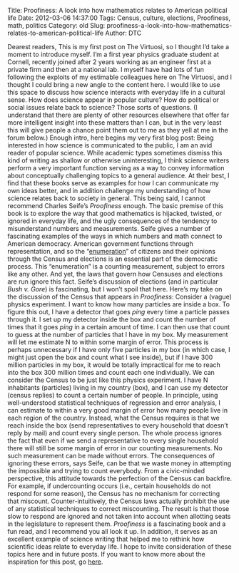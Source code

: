 Title: Proofiness: A look into how mathematics relates to American political life
Date: 2012-03-06 14:37:00
Tags: Census, culture, elections, Proofiness, math, politics
Category: old
Slug: proofiness-a-look-into-how-mathematics-relates-to-american-political-life
Author: DTC


Dearest readers,
This is my first post on The Virtuosi, so I thought I’d take a moment to
introduce myself. I’m a first year physics graduate student at Cornell,
recently joined after 2 years working as an engineer first at a private
firm and then at a national lab. I myself have had lots of fun following
the exploits of my estimable colleagues here on The Virtuosi, and I
thought I could bring a new angle to the content here. I would like to
use this space to discuss how science interacts with everyday life in a
cultural sense. How does science appear in popular culture? How do
political or social issues relate back to science? Those sorts of
questions. (I understand that there are plenty of other resources
elsewhere that offer far more intelligent insight into these matters
than I can, but in the very least this will give people a chance point
them out to me as they yell at me in the forum below.)
Enough intro, here begins my very first blog post:
Being interested in how science is communicated to the public, I am an
avid reader of popular science. While academic types sometimes dismiss
this kind of writing as shallow or otherwise uninteresting, I think
science writers perform a very important function serving as a way to
convey information about conceptually challenging topics to a general
audience. At their best, I find that these books serve as examples for
how I can communicate my own ideas better, and in addition challenge my
understanding of how science relates back to society in general.
This being said, I cannot recommend Charles Seife’s *Proofiness* enough.
The basic premise of this book is to explore the way that good
mathematics is hijacked, twisted, or ignored in everyday life, and the
ugly consequences of the tendency to misunderstand numbers and
measurements.
Seife gives a number of fascinating examples of the ways in which
numbers and math connect to American democracy. American government
functions through representation, and so the
“[enumeration](http://www.archives.gov/exhibits/charters/constitution_transcript.html)”
of citizens and their opinions through the Census and elections is an
essential part of the democratic process. This “enumeration” is a
counting measurement, subject to errors like any other. And yet, the
laws that govern how Censuses and elections are run ignore this fact.
Seife’s discussion of elections (and in particular *Bush v. Gore*) is
fascinating, but I won’t spoil that here. Here’s my take on the
discussion of the Census that appears in *Proofiness*:
Consider a (vague) physics experiment. I want to know how many particles
are inside a box. To figure this out, I have a detector that goes
*ping* every time a particle passes through it. I set up my detector
inside the box and count the number of times that it goes *ping* in a
certain amount of time. I can then use that count to guess at the number
of particles that I have in my box. My measurement will let me estimate
N to within some margin of error. This process is perhaps unnecessary if
I have only five particles in my box (in which case, I might just open
the box and count what I see inside), but if I have 300 million
particles in my box, it would be totally impractical for me to reach
into the box 300 million times and count each one individually.
We can consider the Census to be just like this physics experiment. I
have N inhabitants (particles) living in my country (box), and I can use
my detector (census replies) to count a certain number of people. In
principle, using well-understood statistical techniques of regression
and error analysis, I can estimate to within a very good margin of error
how many people live in each region of the country. Instead, what the
Census requires is that we reach inside the box (send representatives to
every household that doesn’t reply by mail) and count every single
person. The whole process ignores the fact that even if we send a
representative to every single household there will still be some margin
of error in our counting measurements. No such measurement can be made
without errors.
The consequences of ignoring these errors, says Seife, can be that we
waste money in attempting the impossible and trying to count everybody.
From a civic-minded perspective, this attitude towards the perfection of
the Census can backfire. For example, if undercounting occurs (i.e.,
certain households do not respond for some reason), the Census has no
mechanism for correcting that miscount. Counter-intuitively, the Census
laws actually prohibit the use of any statistical techniques to correct
miscounting. The result is that those slow to respond are ignored and
not taken into account when allotting seats in the legislature to
represent them.
*Proofiness* is a fascinating book and a fun read, and I recommend you
all look it up. In addition, it serves as an excellent example of
science writing that helped me to rethink how scientific ideas relate to
everyday life. I hope to invite consideration of these topics here and
in future posts. If you want to know more about the inspiration for this
post, go [here](http://journalism.nyu.edu/faculty/charles-seife/).
